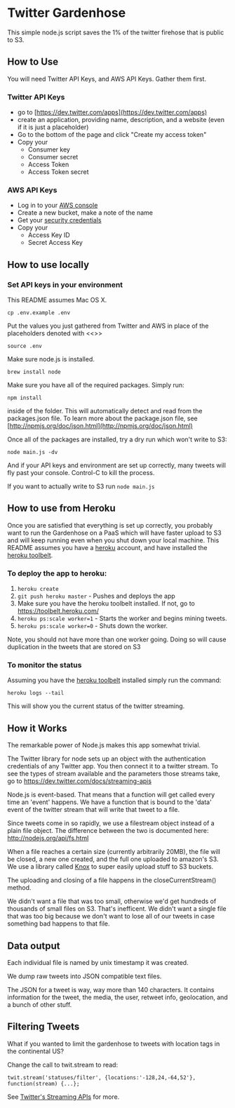# Twitter Gardenhose
This simple node.js script saves the 1% of the twitter firehose that is public to S3.

## How to Use
You will need Twitter API Keys, and AWS API Keys. Gather them first.

### Twitter API Keys

* go to [https://dev.twitter.com/apps](https://dev.twitter.com/apps)
* create an application, providing name, description, and a website (even if it is just a placeholder)
* Go to the bottom of the page and click "Create my access token"
* Copy your
    * Consumer key
    * Consumer secret
    * Access Token
    * Access Token secret

### AWS API Keys
* Log in to your [AWS console](https://console.aws.amazon.com/s3/home?#)
* Create a new bucket, make a note of the name
* Get your [security credentials](https://portal.aws.amazon.com/gp/aws/securityCredentials)
* Copy your 
    * Access Key ID
    * Secret Access Key

## How to use locally
### Set API keys in your environment
This README assumes Mac OS X.

`cp .env.example .env`

Put the values you just gathered from Twitter and AWS in place of the placeholders denoted with <<>>

`source .env`

Make sure node.js is installed.

`brew install node`

Make sure you have all of the required packages. Simply run:

`npm install`

inside of the folder. This will automatically detect and read from the
packages.json file. To learn more about the package.json file, see
[http://npmjs.org/doc/json.html](http://npmjs.org/doc/json.html)

Once all of the packages are installed, try a dry run which won't write to S3:

`node main.js -dv`

And if your API keys and environment are set up correctly, many tweets will fly past your console. Control-C to kill the process.

If you want to actually write to S3 run
`node main.js`

## How to use from Heroku
Once you are satisfied that everything is set up correctly, you probably want to run the Gardenhose on a PaaS which will have faster upload to S3 and will keep running even when you shut down your local machine. This README assumes you have a [heroku](http://heroku.com) account, and have installed the [heroku toolbelt](https://toolbelt.heroku.com).

### To deploy the app to heroku:
1. `heroku create`
2. `git push heroku master` - Pushes and deploys the app
3. Make sure you have the heroku toolbelt installed. If not, go to https://toolbelt.heroku.com/
4. `heroku ps:scale worker=1` - Starts the worker and begins mining
tweets.
5. `heroku ps:scale worker=0` - Shuts down the worker.

Note, you should not have more than one worker going. Doing so will cause
duplication in the tweets that are stored on S3

### To monitor the status
Assuming you have the [heroku toolbelt](https://toolbelt.heroku.com) installed
simply run the command:

`heroku logs --tail`

This will show you the current status of the twitter streaming.

## How it Works
The remarkable power of Node.js makes this app somewhat trivial.

The Twitter library for node sets up an object with the authentication
credentials of any Twitter app. You then connect it to a twitter stream. To
see the types of stream available and the parameters those streams take,
go to https://dev.twitter.com/docs/streaming-apis

Node.js is event-based. That means that a function will get called every
time an 'event' happens. We have a function that is bound to the 'data'
event of the twitter stream that will write that tweet to a file.

Since tweets come in so rapidly, we use a filestream object instead of a
plain file object. The difference between the two is documented here:
http://nodejs.org/api/fs.html

When a file reaches a certain size (currently arbitrarily 20MB), the file
will be closed, a new one created, and the full one uploaded to amazon's
S3. We use a library called [Knox](https://github.com/LearnBoost/knox/) to
super easily upload stuff to S3 buckets.

The uploading and closing of a file happens in the closeCurrentStream()
method.

We didn't want a file that was too small, otherwise we'd get hundreds of
thousands of small files on S3. That's inefficent. We didn't want a single
file that was too big because we don't want to lose all of our tweets
in case something bad happens to that file.

## Data output
Each individual file is named by unix timestamp it was created.

We dump raw tweets into JSON compatible text files.

The JSON for a tweet is way, way more than 140 characters. It contains
information for the tweet, the media, the user, retweet info, geolocation,
and a bunch of other stuff.

## Filtering Tweets
What if you wanted to limit the gardenhose to tweets with location tags in the continental US?

Change the call to twit.stream to read:

`twit.stream('statuses/filter', {locations:'-128,24,-64,52'}, function(stream) {...};`

See [Twitter's Streaming APIs](https://dev.twitter.com/docs/streaming-apis) for more.